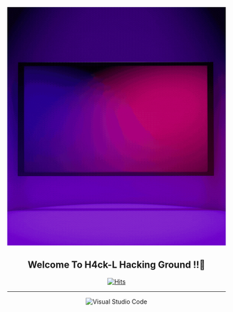 <div align="center">
  
 <img src="https://raw.githubusercontent.com/H4CK-L/H4CK-L/main/H4ck%20Living..gif"  width="100%" height="550"/>


## Welcome To H4ck-L Hacking Ground !!👋


  [![Hits](https://hits.seeyoufarm.com/api/count/incr/badge.svg?url=https%3A%2F%2Fgithub.com%2Fgjbae1212%2Fhit-counter&count_bg=%2379C83D&title_bg=%23CFF3BE&icon=keybase.svg&icon_color=%23000000&title=hits&edge_flat=false)](https://github.com/H4CK-L)

  ---
</div>

<div align="center">
  
 ![Visual Studio Code](https://img.shields.io/badge/Visual%20Studio%20Code-0078d7.svg?style=for-the-badge&logo=visual-studio-code&logoColor=white)
</div>
<!--
**H4CK-L/H4CK-L** is a ✨ _special_ ✨ repository because its `README.md` (this file) appears on your GitHub profile.

Here are some ideas to get you started:

- 🔭 I’m currently working on ...
- 🌱 I’m currently learning ...
- 👯 I’m looking to collaborate on ...
- 🤔 I’m looking for help with ...
- 💬 Ask me about ...
- 📫 How to reach me: ...
- 😄 Pronouns: ...
- ⚡ Fun fact: ...
-->
